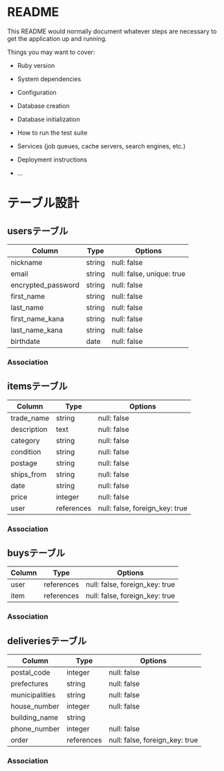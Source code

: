 # README

This README would normally document whatever steps are necessary to get the
application up and running.

Things you may want to cover:

* Ruby version

* System dependencies

* Configuration

* Database creation

* Database initialization

* How to run the test suite

* Services (job queues, cache servers, search engines, etc.)

* Deployment instructions

* ...

# テーブル設計

## usersテーブル

| Column             | Type   | Options                   | 
| ------------------ | ------ | ------------------------- | 
| nickname           | string | null: false               | 
| email              | string | null: false, unique: true | 
| encrypted_password | string | null: false               | 
| first_name         | string | null: false               | 
| last_name          | string | null: false               | 
| first_name_kana    | string | null: false               | 
| last_name_kana     | string | null: false               | 
| birthdate          | date   | null: false               | 

### Association

## itemsテーブル

| Column      | Type       | Options                        | 
| ----------- | ---------- | ------------------------------ | 
| trade_name  | string     | null: false                    | 
| description | text       | null: false                    | 
| category    | string     | null: false                    | 
| condition   | string     | null: false                    | 
| postage     | string     | null: false                    | 
| ships_from  | string     | null: false                    | 
| date        | string     | null: false                    | 
| price       | integer    | null: false                    | 
| user        | references | null: false, foreign_key: true | 

### Association

## buysテーブル

| Column  | Type       | Options                        | 
| ------- | ---------- | ------------------------------ | 
| user    | references | null: false, foreign_key: true | 
| item    | references | null: false, foreign_key: true | 

### Association

## deliveriesテーブル

| Column         | Type       | Options                        | 
| -------------- | ---------- | ------------------------------ | 
| postal_code    | integer    | null: false                    | 
| prefectures    | string     | null: false                    | 
| municipalities | string     | null: false                    | 
| house_number   | integer    | null: false                    | 
| building_name  | string     |                                | 
| phone_number   | integer    | null: false                    | 
| order          | references | null: false, foreign_key: true | 

### Association